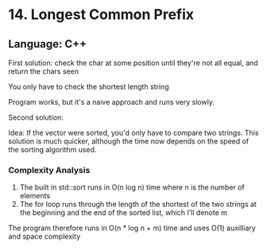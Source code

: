 # 14. Longest Common Prefix
## Language: C++

First solution: check the char at some position until they're not all equal, and return the chars seen

You only have to check the shortest length string

Program works, but it's a naive approach and runs very slowly.

Second solution:

Idea: If the vector were sorted, you'd only have to compare two strings. This solution is much quicker, although the time now depends on the speed of the sorting algorithm used.


### Complexity Analysis
1. The built in std::sort runs in O(n log n) time where n is the number of elements
2. The for loop runs through the length of the shortest of the two strings at the beginning and the end of the sorted list, which I'll denote m

The program therefore runs in O(n * log n + m) time and uses O(1) auxilliary and space complexity

